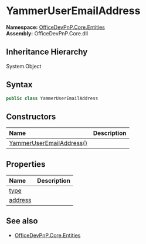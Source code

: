 # YammerUserEmailAddress
**Namespace:** [OfficeDevPnP.Core.Entities](OfficeDevPnP.Core.Entities.md)  
**Assembly:** OfficeDevPnP.Core.dll  
## Inheritance Hierarchy
System.Object  

## Syntax
```C#
public class YammerUserEmailAddress
```
## Constructors
|**Name**|**Description**|
|:-----|:-----|
| [YammerUserEmailAddress()](OfficeDevPnP.Core.Entities.YammerUserEmailAddress.ctor1.md) | 
## Properties
|**Name**|**Description**|
|:-----|:-----|
| [type](OfficeDevPnP.Core.Entities.YammerUserEmailAddress.type.md) | 
| [address](OfficeDevPnP.Core.Entities.YammerUserEmailAddress.address.md) | 
## See also
- [OfficeDevPnP.Core.Entities](OfficeDevPnP.Core.Entities.md)
